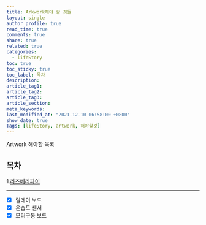 ```yaml
---
title: Arkwork해야 할 것들
layout: single
author_profile: true
read_time: true
comments: true
share: true
related: true
categories:
  - lifeStory
toc: true
toc_sticky: true
toc_label: 목차
description:
article_tag1:
article_tag2:
article_tag3:
article_section:
meta_keywords:
last_modified_at: "2021-12-10 06:58:00 +0800"
show_date: true
Tags: [lifeStory, artwork, 해야할것]
---
```


Artwork 해야할 목록

## 목차

1.[라즈베리파이](###어떻게-행동할-것인가?)<br>

---

- [x] 릴레이 보드
- [x] 온습도 센서
- [x] 모터구동 보드

